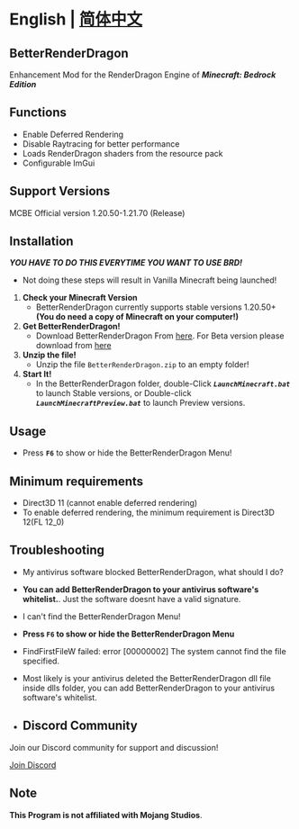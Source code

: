 # English | [简体中文](README_CN.md)

## BetterRenderDragon

Enhancement Mod for the RenderDragon Engine of _**Minecraft: Bedrock Edition**_

## Functions

- Enable Deferred Rendering
- Disable Raytracing for better performance
- Loads RenderDragon shaders from the resource pack
- Configurable ImGui

## Support Versions

MCBE Official version 1.20.50-1.21.70 (Release)

## Installation

_**YOU HAVE TO DO THIS EVERYTIME YOU WANT TO USE BRD!**_

- Not doing these steps will result in Vanilla Minecraft being launched!

1. **Check your Minecraft Version**
   - BetterRenderDragon currently supports stable versions 1.20.50+
     **(You do need a copy of Minecraft on your computer!)**
2. **Get BetterRenderDragon!**
   - Download BetterRenderDragon From [here](https://github.com/dreamguxiang/BetterRenderDragon/releases/latest). For Beta version please download from [here](https://github.com/dreamguxiang/BetterRenderDragon/actions)
3. **Unzip the file!**
   - Unzip the file `BetterRenderDragon.zip` to an empty folder!
4. **Start It!**
   - In the BetterRenderDragon folder, double-Click _**`LaunchMinecraft.bat`**_ to launch Stable versions, or Double-click _**`LaunchMinecraftPreview.bat`**_ to launch Preview versions.

## Usage

- Press **`F6`** to show or hide the BetterRenderDragon Menu!

## Minimum requirements

- Direct3D 11 (cannot enable deferred rendering)
- To enable deferred rendering, the minimum requirement is Direct3D 12(FL 12_0)

## Troubleshooting

- My antivirus software blocked BetterRenderDragon, what should I do?
- **You can add BetterRenderDragon to your antivirus software's whitelist.**. Just the software doesnt have a valid signature.

- I can't find the BetterRenderDragon Menu!
- **Press `F6` to show or hide the BetterRenderDragon Menu**

- FindFirstFileW failed: error [00000002] The system cannot find the file specified.
- Most likely is your antivirus deleted the BetterRenderDragon dll file inside dlls folder, you can add BetterRenderDragon to your antivirus software's whitelist.

- ## Discord Community

Join our Discord community for support and discussion!

[Join Discord](https://discord.gg/8nGcV8QkKZ)

## Note

**This Program is not affiliated with Mojang Studios**.
